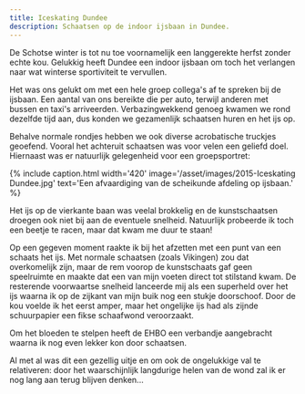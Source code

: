 ```yaml
---
title: Iceskating Dundee
description: Schaatsen op de indoor ijsbaan in Dundee.
---
```

De Schotse winter is tot nu toe voornamelijk een langgerekte herfst zonder echte kou. Gelukkig heeft Dundee een indoor ijsbaan om toch het verlangen naar wat winterse sportiviteit te vervullen.

<!--more-->

Het was ons gelukt om met een hele groep collega's af te spreken bij de ijsbaan. Een aantal van ons bereikte die per auto, terwijl anderen met bussen en taxi's arriveerden. Verbazingwekkend genoeg kwamen we rond dezelfde tijd aan, dus konden we gezamenlijk schaatsen huren en het ijs op.

Behalve normale rondjes hebben we ook diverse acrobatische truckjes geoefend. Vooral het achteruit schaatsen was voor velen een geliefd doel. Hiernaast was er natuurlijk gelegenheid voor een groepsportret:

{% include caption.html
    width='420'
    image='/asset/images/2015-Iceskating Dundee.jpg'
    text='Een afvaardiging van de scheikunde afdeling op ijsbaan.'
%}

Het ijs op de vierkante baan was veelal brokkelig en de kunstschaatsen droegen ook niet bij aan de eventuele snelheid. Natuurlijk probeerde ik toch een beetje te racen, maar dat kwam me duur te staan!

Op een gegeven moment raakte ik bij het afzetten met een punt van een schaats het ijs. Met normale schaatsen (zoals Vikingen) zou dat overkomelijk zijn, maar de rem voorop de kunstschaats gaf geen speelruimte en maakte dat een van mijn voeten direct tot stilstand kwam. De resterende voorwaartse snelheid lanceerde mij als een superheld over het ijs waarna ik op de zijkant van mijn buik nog een stukje doorschoof. Door de kou voelde ik het eerst amper, maar het ongelijke ijs had als zijnde schuurpapier een fikse schaafwond veroorzaakt.

Om het bloeden te stelpen heeft de EHBO een verbandje aangebracht waarna ik nog even lekker kon door schaatsen.

Al met al was dit een gezellig uitje en om ook de ongelukkige val te relativeren: door het waarschijnlijk langdurige helen van de wond zal ik er nog lang aan terug blijven denken...
